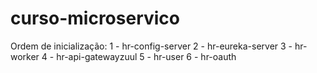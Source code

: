 # curso-microservico

Ordem de inicialização:
1 - hr-config-server
2 - hr-eureka-server
3 - hr-worker
4 - hr-api-gatewayzuul
5 - hr-user
6 - hr-oauth